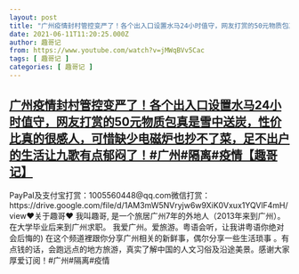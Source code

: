 ```yaml
---
layout: post
title: "广州疫情封村管控变严了！各个出入口设置水马24小时值守，网友打赏的50元物质包真是雪中送炭，性价比真的很感人，可惜缺少电磁炉也抄不了菜，足不出户的生活让九歌有点郁闷了！#广州#隔离#疫情【趣哥记】"
date: 2021-06-11T11:20:25.000Z
author: 趣哥记
from: https://www.youtube.com/watch?v=jMWqBVv5Cac
tags: [ 趣哥记 ]
categories: [ 趣哥记 ]
---
```

<!--1623410425000-->
[广州疫情封村管控变严了！各个出入口设置水马24小时值守，网友打赏的50元物质包真是雪中送炭，性价比真的很感人，可惜缺少电磁炉也抄不了菜，足不出户的生活让九歌有点郁闷了！#广州#隔离#疫情【趣哥记】](https://www.youtube.com/watch?v=jMWqBVv5Cac)
------

<div>
PayPaI及支付宝打赏：1005560448@qq.com微信打赏：https://drive.google.com/file/d/1AM3mW5NVryjw6w9XiK0Vxux1YQVlF4mH/view♥关于趣哥♥ 我叫趣哥, 是一个旅居广州7年的外地人（2013年来到广州）。 在大学毕业后来到广州求职。 我爱广州。爱旅游。粤语会听，让我讲粤语你绝对会后悔的) 在这个频道裡跟你分享广州相关的新鲜事，偶尔分享一些生活琐事 。有点钱的话，会跑远点的地方旅游，真实了解中国的人文习俗及沿途美景。感谢大家厚爱订阅！#广州#隔离#疫情
</div>
